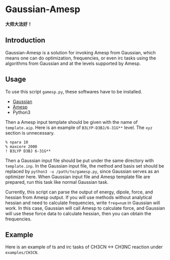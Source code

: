 # Gaussian-Amesp

**大师大法好！**

## Introduction

Gaussian-Amesp is a solution for invoking Amesp from Gaussian, which means one
can do optimization, frequencies, or even irc tasks using the algorithms from
Gaussian and at the levels supported by Amesp.

## Usage

To use this script `gamesp.py`, these softwares have to be installed.

- [Gaussian](https://gaussian.com/)
- [Amesp](https://amesp.xyz)
- Python3

Then a Amesp input template should be given with the name of `template.aip`.
Here is an example of `B3LYP-D3BJ/6-31G**` level. The `xyz` section is
unnecessary.

```
% npara 10
% maxcore 2000
! B3LYP D3BJ 6-31G**
```

Then a Gaussian input file should be put under the same directory with
`template.inp`. In the Gaussian input file, the method and basis set should be
replaced by `python3 -u /path/to/gamesp.py`, since Gaussian serves as an
optimizer here. When Gaussian input file and Amesp template file are prepared,
run this task like normal Gaussian task.

Currently, this script can parse the output of energy, dipole, force, and
hessian from Amesp output. If you will use methods without analytical hessian
and need to calculate frequencies, write `freq=num` in Gaussian will work. In
this case, Gaussian will call Amesp to calculate force, and Gaussian will use
these force data to calculate hessian, then you can obtain the frequencies.

## Example

Here is an example of ts and irc tasks of CH3CN <-> CH3NC reaction under `examples/CH3CN`.

